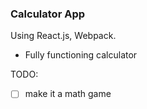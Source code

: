 ### Calculator App 
Using React.js, Webpack.
- Fully functioning calculator

TODO:
- [ ] make it a math game
